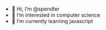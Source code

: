 - 👋 Hi, I’m @spendler
- 👀 I’m interested in computer science
- 🌱 I’m currently learning javascript


<!---
spendler/spendler is a ✨ special ✨ repository because its `README.md` (this file) appears on your GitHub profile.
You can click the Preview link to take a look at your changes.
--->
